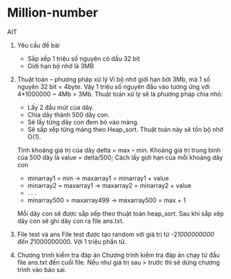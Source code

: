 # Million-number
AIT

1.	Yêu cầu đề bài
	-	Sắp xếp 1 triệu số nguyên có dấu 32 bit
	-	Giới hạn bộ nhớ là 3MB
2.	Thuật toán – phương pháp xử lý
	Vì bộ nhớ giới hạn bởi 3Mb, mà 1 số nguyên 32 bit = 4byte. Vậy 1 triệu số nguyên đầu vào tương ứng với 4*1000000 ~ 4Mb > 3Mb.
	Thuật toán xử lý sẽ là phương pháp chia nhỏ:
	-	Lấy 2 đầu mút của dãy.
	-	Chia dãy thành 500 dãy con.
	-	Sẽ lấy từng dãy con đem bỏ vào mảng.
	-	Sẽ sắp xếp từng mảng theo Heap_sort. Thuật toán này sẽ tốn bộ nhớ O(1).

	Tính khoảng giá trị của dãy delta = max – min.
	Khoảng giá trị trung bình của 500 dãy là value = delta/500;
	Cách lấy giới hạn của mỗi khoảng dãy con
	
	-	minarray1 = min  -> maxarray1 = minarray1 + value
	-	minarray2 = maxarray1  -> maxarray2 = minarray2 + value
	-	. . . 
	-	minarray500 = maxarray499 -> maxarray500 = max + 1
	
	Mỗi dãy con sẽ được sắp xếp theo thuật toán heap_sort.
	Sau khi sắp xêp dãy con sẽ ghi dãy con ra file ans.txt.
3.	File test và ans
	File test được tạo random với giá trị từ -2*1000000000 đến 2*1000000000.
	Với 1 triệu phần tử.
4.	Chương trình kiểm tra đáp án
	Chương trình kiểm tra đáp án chạy từ đầu file ans.txt đến cuối file.
	Nếu như giá trị sau > trước thì sẽ dừng chương trình vào báo sai.
